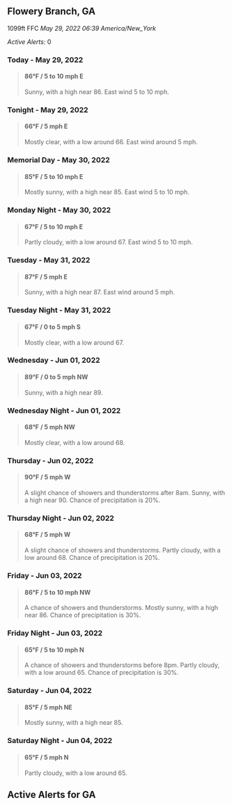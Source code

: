 ## Flowery Branch, GA
1099ft
FFC
*May 29, 2022 06:39 America/New_York*

*Active Alerts:* 0
### Today - May 29, 2022
> #### **86&deg;F** / 5 to 10 mph E
> Sunny, with a high near 86. East wind 5 to 10 mph.

### Tonight - May 29, 2022
> #### **66&deg;F** / 5 mph E
> Mostly clear, with a low around 66. East wind around 5 mph.

### Memorial Day - May 30, 2022
> #### **85&deg;F** / 5 to 10 mph E
> Mostly sunny, with a high near 85. East wind 5 to 10 mph.

### Monday Night - May 30, 2022
> #### **67&deg;F** / 5 to 10 mph E
> Partly cloudy, with a low around 67. East wind 5 to 10 mph.

### Tuesday - May 31, 2022
> #### **87&deg;F** / 5 mph E
> Sunny, with a high near 87. East wind around 5 mph.

### Tuesday Night - May 31, 2022
> #### **67&deg;F** / 0 to 5 mph S
> Mostly clear, with a low around 67.

### Wednesday - Jun 01, 2022
> #### **89&deg;F** / 0 to 5 mph NW
> Sunny, with a high near 89.

### Wednesday Night - Jun 01, 2022
> #### **68&deg;F** / 5 mph NW
> Mostly clear, with a low around 68.

### Thursday - Jun 02, 2022
> #### **90&deg;F** / 5 mph W
> A slight chance of showers and thunderstorms after 8am. Sunny, with a high near 90. Chance of precipitation is 20%.

### Thursday Night - Jun 02, 2022
> #### **68&deg;F** / 5 mph W
> A slight chance of showers and thunderstorms. Partly cloudy, with a low around 68. Chance of precipitation is 20%.

### Friday - Jun 03, 2022
> #### **86&deg;F** / 5 to 10 mph NW
> A chance of showers and thunderstorms. Mostly sunny, with a high near 86. Chance of precipitation is 30%.

### Friday Night - Jun 03, 2022
> #### **65&deg;F** / 5 to 10 mph N
> A chance of showers and thunderstorms before 8pm. Partly cloudy, with a low around 65. Chance of precipitation is 30%.

### Saturday - Jun 04, 2022
> #### **85&deg;F** / 5 mph NE
> Mostly sunny, with a high near 85.

### Saturday Night - Jun 04, 2022
> #### **65&deg;F** / 5 mph N
> Partly cloudy, with a low around 65.

## Active Alerts for GA

